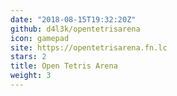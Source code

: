```yaml
---
date: "2018-08-15T19:32:20Z"
github: d4l3k/opentetrisarena
icon: gamepad
site: https://opentetrisarena.fn.lc
stars: 2
title: Open Tetris Arena
weight: 3
---
```

